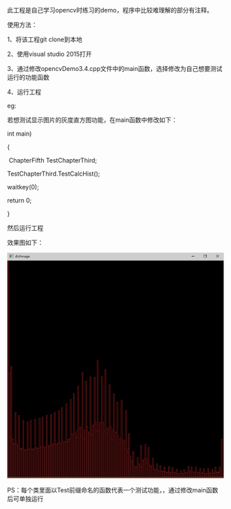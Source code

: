 此工程是自己学习opencv时练习的demo，程序中比较难理解的部分有注释。

使用方法：

1、将该工程git clone到本地

2、使用visual studio 2015打开

3、通过修改opencvDemo3.4.cpp文件中的main函数，选择修改为自己想要测试运行的功能函数

4、运行工程



eg:

若想测试显示图片的灰度直方图功能，在main函数中修改如下：

int main)

{

​	ChapterFifth TestChapterThird;

   TestChapterThird.TestCalcHist();

   waitkey(0);

  return 0;

}

然后运行工程

效果图如下：

![avatar](https://github.com/Bertram1993/OpencvDemo3.4.6/blob/master/TestMaterials/灰色直方图效果图.jpg)

PS：每个类里面以Test前缀命名的函数代表一个测试功能，，通过修改main函数后可单独运行

